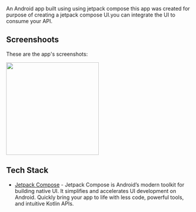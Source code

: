 
An Android app built using using jetpack compose
 this app was created for purpose of creating a jetpack compose UI.you can integrate the UI to consume your API.


## Screenshoots
These are the app's screenshots:

<img src="screenshoots/IMG_20220916_190654_302.jpg" width= 250/>

 
## Tech Stack
 
 - [Jetpack Compose](https://developer.android.com/jetpack/compose) - Jetpack Compose is Android’s modern toolkit for building native UI. It simplifies and accelerates UI development on Android. Quickly bring your app to life with less code, powerful tools, and intuitive Kotlin APIs.

